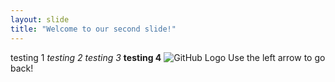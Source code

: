 ```yaml
---
layout: slide
title: "Welcome to our second slide!"
---
```

testing 1 _testing 2_ *testing 3* __testing 4__ ![GitHub Logo](/images/logo.png)
Use the left arrow to go back!
